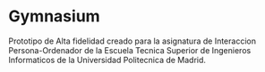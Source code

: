 # Gymnasium

Prototipo de Alta fidelidad creado para la asignatura de Interaccion Persona-Ordenador de la Escuela Tecnica Superior de Ingenieros Informaticos de la Universidad Politecnica de Madrid.
